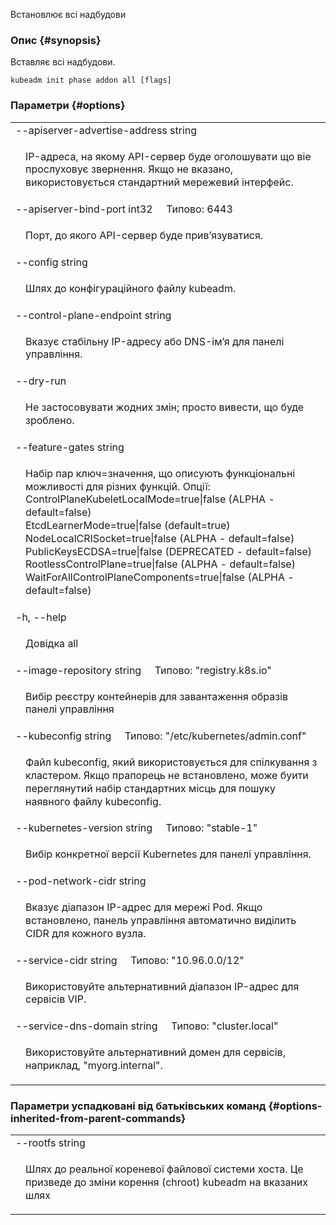 
Встановлює всі надбудови

### Опис {#synopsis}

Вставляє всі надбудови.

```shell
kubeadm init phase addon all [flags]
```

### Параметри {#options}

<table style="width: 100%; table-layout: fixed;">
    <colgroup>
        <col span="1" style="width: 10px;" />
        <col span="1" />
    </colgroup>
    <tbody>
        <tr>
            <td colspan="2">--apiserver-advertise-address string</td>
        </tr>
        <tr>
            <td></td>
            <td style="line-height: 130%; word-wrap: break-word;"><p>IP-адреса, на якому API-сервер буде оголошувати що віе прослуховує звернення. Якщо не вказано, використовується стандартний мережевий інтерфейс.</p></td>
        </tr>
        <tr>
            <td colspan="2">--apiserver-bind-port int32&nbsp;&nbsp;&nbsp;&nbsp;&nbsp;Типово: 6443</td>
        </tr>
        <tr>
            <td></td>
            <td style="line-height: 130%; word-wrap: break-word;"><p>Порт, до якого API-сервер буде привʼязуватися.</p></td>
        </tr>
        <tr>
            <td colspan="2">--config string</td>
        </tr>
        <tr>
            <td></td>
            <td style="line-height: 130%; word-wrap: break-word;"><p>Шлях до конфігураційного файлу kubeadm.</p></td>
        </tr>
        <tr>
            <td colspan="2">--control-plane-endpoint string</td>
        </tr>
        <tr>
            <td></td>
            <td style="line-height: 130%; word-wrap: break-word;"><p>Вказує стабільну IP-адресу або DNS-імʼя для панелі управління.</p></td>
        </tr>
        <tr>
            <td colspan="2">--dry-run</td>
        </tr>
        <tr>
            <td></td>
            <td style="line-height: 130%; word-wrap: break-word;"><p>Не застосовувати жодних змін; просто вивести, що буде зроблено.</p></td>
        </tr>
        <tr>
            <td colspan="2">--feature-gates string</td>
        </tr>
        <tr>
            <td></td>
            <td style="line-height: 130%; word-wrap: break-word;"><p>Набір пар ключ=значення, що описують функціональні можливості для різних функцій. Опції:<br/>
            ControlPlaneKubeletLocalMode=true|false (ALPHA - default=false)<br/>
            EtcdLearnerMode=true|false (default=true)<br/>
            NodeLocalCRISocket=true|false (ALPHA - default=false)<br/>
            PublicKeysECDSA=true|false (DEPRECATED - default=false)<br/>
            RootlessControlPlane=true|false (ALPHA - default=false)<br/>
            WaitForAllControlPlaneComponents=true|false (ALPHA - default=false)</p></td>
        </tr>
        <tr>
            <td colspan="2">-h, --help</td>
        </tr>
        <tr>
            <td></td>
            <td style="line-height: 130%; word-wrap: break-word;"><p>Довідка all</p></td>
        </tr>
        <tr>
            <td colspan="2">--image-repository string&nbsp;&nbsp;&nbsp;&nbsp;&nbsp;Типово: "registry.k8s.io"</td>
        </tr>
        <tr>
            <td></td>
            <td style="line-height: 130%; word-wrap: break-word;"><p>Вибір реєстру контейнерів для завантаження образів панелі управління</p></td>
        </tr>
        <tr>
            <td colspan="2">--kubeconfig string&nbsp;&nbsp;&nbsp;&nbsp;&nbsp;Типово: "/etc/kubernetes/admin.conf"</td>
        </tr>
        <tr>
            <td></td>
            <td style="line-height: 130%; word-wrap: break-word;"><p>Файл kubeconfig, який використовується для спілкування з кластером. Якщо прапорець не встановлено, може буити переглянутий набір стандартних місць для пошуку наявного файлу kubeconfig.</p></td>
        </tr>
        <tr>
            <td colspan="2">--kubernetes-version string&nbsp;&nbsp;&nbsp;&nbsp;&nbsp;Типово: "stable-1"</td>
        </tr>
        <tr>
            <td></td>
            <td style="line-height: 130%; word-wrap: break-word;"><p>Вибір конкретної версії Kubernetes для панелі управління.</p></td>
        </tr>
        <tr>
            <td colspan="2">--pod-network-cidr string</td>
        </tr>
        <tr>
            <td></td>
            <td style="line-height: 130%; word-wrap: break-word;"><p>Вказує діапазон IP-адрес для мережі Pod. Якщо встановлено, панель управління автоматично виділить CIDR для кожного вузла.</p></td>
        </tr>
        <tr>
            <td colspan="2">--service-cidr string&nbsp;&nbsp;&nbsp;&nbsp;&nbsp;Типово: "10.96.0.0/12"</td>
        </tr>
        <tr>
            <td></td>
            <td style="line-height: 130%; word-wrap: break-word;"><p>Використовуйте альтернативний діапазон IP-адрес для сервісів VIP.</p></td>
        </tr>
        <tr>
            <td colspan="2">--service-dns-domain string&nbsp;&nbsp;&nbsp;&nbsp;&nbsp;Типово: "cluster.local"</td>
        </tr>
        <tr>
            <td></td>
            <td style="line-height: 130%; word-wrap: break-word;"><p>Використовуйте альтернативний домен для сервісів, наприклад, "myorg.internal".</p></td>
        </tr>
    </tbody>
</table>

### Параметри успадковані від батьківських команд {#options-inherited-from-parent-commands}

<table style="width: 100%; table-layout: fixed;">
    <colgroup>
        <col span="1" style="width: 10px;" />
        <col span="1" />
    </colgroup>
    <tbody>
        <tr>
            <td colspan="2">--rootfs string</td>
        </tr>
        <tr>
            <td></td>
            <td style="line-height: 130%; word-wrap: break-word;"><p>Шлях до реальної кореневої файлової системи хоста. Це призведе до зміни корення (chroot) kubeadm на вказаних шлях</p></td>
        </tr>
    </tbody>
</table>
